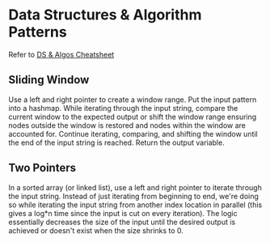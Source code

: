 # Data Structures & Algorithm Patterns

Refer to [DS & Algos Cheatsheet](https://docs.google.com/spreadsheets/d/1oAZmvD-cNbvOkZSEtSJQzqgPKn3k_Zn4uVB3fsTPvHE/edit#gid=0)

## Sliding Window ##
Use a left and right pointer to create a window range. Put the input pattern into a hashmap. While iterating through the input string, compare the current window to the expected output or shift the window range ensuring nodes outside the window is restored and nodes within the window are accounted for. Continue iterating, comparing, and shifting the window until the end of the input string is reached. Return the output variable.

## Two Pointers ##
In a sorted array (or linked list), use a left and right pointer to iterate through the input string. Instead of just iterating from beginning to end, we're doing so while iterating the input string from another index location in parallel (this gives a log*n time since the input is cut on every iteration). The logic essentially decreases the size of the input until the desired output is achieved or doesn't exist when the size shrinks to 0.

